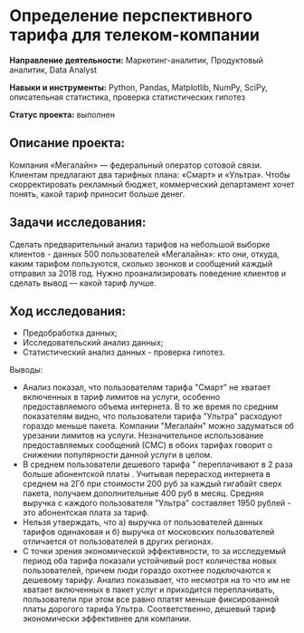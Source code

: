 # Определение перспективного тарифа для телеком-компании

**Направление деятельности:** Маркетинг-аналитик, Продуктовый аналитик, Data Analyst

**Навыки и инструменты:** Python, Pandas, Matplotlib, NumPy, SciPy, описательная статистика, проверка статистических гипотез

**Статус проекта:** выполнен

## Описание проекта:
Компания «Мегалайн» — федеральный оператор сотовой связи. Клиентам предлагают два тарифных плана: «Смарт» и «Ультра». Чтобы скорректировать рекламный бюджет, коммерческий департамент хочет понять, какой тариф приносит больше денег.

## Задачи исследования:
Сделать предварительный анализ тарифов на небольшой выборке клиентов - данных 500 пользователей «Мегалайна»: кто они, откуда, каким тарифом пользуются, сколько звонков и сообщений каждый отправил за 2018 год. Нужно проанализировать поведение клиентов и сделать вывод — какой тариф лучше.

## Ход исследования:
- Предобработка данных;
- Исследовательский анализ данных;
- Статистический анализ данных - проверка гипотез.

Выводы:
- Анализ показал, что пользователям тарифа "Смарт" не хватает включенных в тариф лимитов на услуги, особенно предоставляемого объема интернета. В то же время по средним показателям видно, что пользователи тарифа "Ультра" расходуют гораздо меньше пакета. Компании "Мегалайн" можно задуматься об урезании лимитов на услуги. Незначительное использование предоставляемых сообщений (СМС) в обоих тарифах говорит о снижении популярности данной услуги в целом.
- В среднем пользователи дешевого тарифа " переплачивают в 2 раза больше абонентской платы . Учитывая перерасход интернета в среднем на 2Гб при стоимости 200 руб за каждый гигабайт сверх пакета, получаем дополнительные 400 руб в месяц. Средняя выручка с каждого пользователя "Ультра" составляет 1950 рублей - это абонентская плата за тариф.
- Нельзя утверждать, что а) выручка от пользователей данных тарифов одинаковая и б) выручка от московских пользователей отличается от пользователей в других регионах.
- С точки зрения экономической эффективности, то за исследуемый период оба тарифа показали устойчивый рост количества новых пользователей, причем люди гораздо охотнее подключаются к дешевому тарифу. Анализ показывает, что несмотря на то что им не хватает включенных в пакет услуг и приходится переплачивать, пользователи при этом все равно платят меньше фиксированной платы дорогого тарифа Ультра. Соответственно, дешевый тариф экономически эффективнее для компании.


